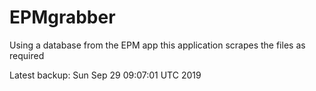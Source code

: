 # EPMgrabber
Using a database from the EPM app this application scrapes the files as required


Latest backup: Sun Sep 29 09:07:01 UTC 2019
